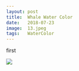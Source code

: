 ```yaml
---
layout: post
title:  Whale Water Color
date:   2018-07-23 
image:  13.jpeg
tags:   WaterColor
---
```


first


![]({{site.baseurl}}/img/13.jpeg)

